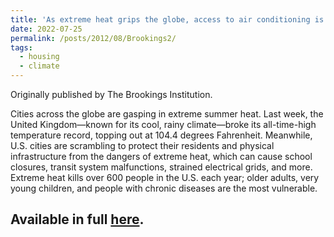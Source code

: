 ```yaml
---
title: 'As extreme heat grips the globe, access to air conditioning is an urgent public health issue'
date: 2022-07-25
permalink: /posts/2012/08/Brookings2/
tags:
  - housing
  - climate
---
```


Originally published by The Brookings Institution.

Cities across the globe are gasping in extreme summer heat. Last week, the United Kingdom—known for its cool, rainy climate—broke its all-time-high temperature record, topping out at 104.4 degrees Fahrenheit. Meanwhile, U.S. cities are scrambling to protect their residents and physical infrastructure from the dangers of extreme heat, which can cause school closures, transit system malfunctions, strained electrical grids, and more. Extreme heat kills over 600 people in the U.S. each year; older adults, very young children, and people with chronic diseases are the most vulnerable. 

Available in full [here](https://www.brookings.edu/articles/as-extreme-heat-grips-the-globe-access-to-air-conditioning-is-an-urgent-public-health-issue/).
------
